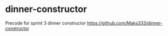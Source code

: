 # dinner-constructor
Precode for sprint 3 dinner constructor
https://github.com/Maks333/dinner-constructor
